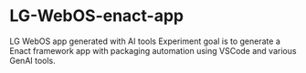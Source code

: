 # LG-WebOS-enact-app
LG WebOS app generated with AI tools
Experiment goal is to generate a Enact framework app with packaging automation using VSCode and various GenAI tools.
